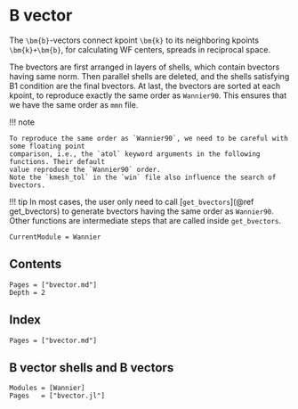 # B vector

The ``\bm{b}``-vectors connect kpoint ``\bm{k}`` to its neighboring kpoints ``\bm{k}+\bm{b}``,
for calculating WF centers, spreads in reciprocal space.

The bvectors are first arranged in layers of shells, which contain bvectors having same norm.
Then parallel shells are deleted, and the shells satisfying B1 condition are the final bvectors.
At last, the bvectors are sorted at each kpoint, to reproduce exactly the same order as `Wannier90`.
This ensures that we have the same order as `mmn` file.

!!! note

    To reproduce the same order as `Wannier90`, we need to be careful with some floating point
    comparison, i.e., the `atol` keyword arguments in the following functions. Their default
    value reproduce the `Wannier90` order.
    Note the `kmesh_tol` in the `win` file also influence the search of bvectors.

!!! tip
    In most cases, the user only need to call [`get_bvectors`](@ref get_bvectors) to generate
    bvectors having the same order as `Wannier90`. Other functions are intermediate steps that are
    called inside `get_bvectors`.

```@meta
CurrentModule = Wannier
```

## Contents

```@contents
Pages = ["bvector.md"]
Depth = 2
```

## Index

```@index
Pages = ["bvector.md"]
```

## B vector shells and B vectors

```@autodocs
Modules = [Wannier]
Pages   = ["bvector.jl"]
```
